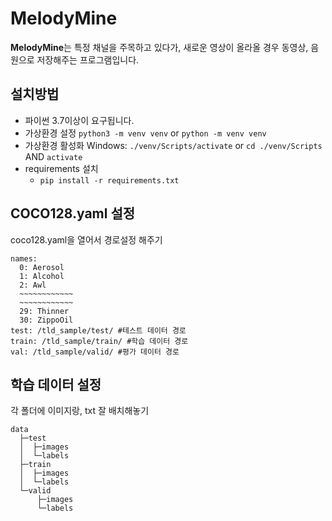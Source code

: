 # MelodyMine

**MelodyMine**는 특정 채널을 주목하고 있다가, 새로운 영상이 올라올 경우 동영상, 음원으로 저장해주는 프로그램입니다.

## 설치방법

+ 파이썬 3.7이상이 요구됩니다.
+ 가상환경 설정
  `python3 -m venv venv` or `python -m venv venv`
+ 가상환경 활성화
  Windows: `./venv/Scripts/activate` or `cd ./venv/Scripts` AND `activate`
+ requirements 설치
    * `pip install -r requirements.txt`

## COCO128.yaml 설정
coco128.yaml을 열어서 경로설정 해주기
```
names:
  0: Aerosol
  1: Alcohol
  2: Awl
  ~~~~~~~~~~~~
  ~~~~~~~~~~~~
  29: Thinner
  30: ZippoOil
test: /tld_sample/test/ #테스트 데이터 경로
train: /tld_sample/train/ #학습 데이터 경로
val: /tld_sample/valid/ #평가 데이터 경로
```

## 학습 데이터 설정
각 폴더에 이미지랑, txt 잘 배치해놓기
```
data
  ├─test
  │  ├─images
  │  └─labels
  ├─train
  │  ├─images
  │  └─labels
  └─valid
      ├─images
      └─labels
```

